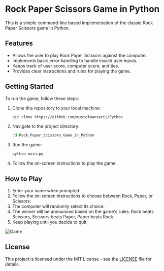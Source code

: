 # Rock Paper Scissors Game in Python

This is a simple command-line based implementation of the classic Rock Paper Scissors game in Python.

## Features

- Allows the user to play Rock Paper Scissors against the computer.
- Implements basic error handling to handle invalid user inputs.
- Keeps track of user score, computer score, and ties.
- Provides clear instructions and rules for playing the game.

## Getting Started

To run the game, follow these steps:

1. Clone this repository to your local machine:

    ```bash
    git clone https://github.com/mustafaansarii/Python
    ```

2. Navigate to the project directory:

    ```bash
    cd Rock_Paper_Scissors_Game_in_Python
    ```

3. Run the game:

    ```bash
    python main.py
    ```

4. Follow the on-screen instructions to play the game.

## How to Play

1. Enter your name when prompted.
2. Follow the on-screen instructions to choose between Rock, Paper, or Scissors.
3. The computer will randomly select its choice.
4. The winner will be announced based on the game's rules: Rock beats Scissors, Scissors beats Paper, Paper beats Rock.
5. Keep playing until you decide to quit.

![Game](/assets/RPS.png)


## License

This project is licensed under the MIT License - see the [LICENSE](/LICENSE) file for details.

